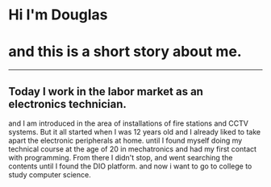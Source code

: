 # Hi I'm Douglas
# and this is a short story about me.
---
## Today I work in the labor market as an electronics technician.
and I am introduced in the area of installations of fire stations and CCTV systems.
But it all started when I was 12 years old and I already liked to take apart the electronic peripherals at home.
until I found myself doing my technical course at the age of 20 in mechatronics and had my first contact with programming.
From there I didn't stop, and went searching the contents until I found the DIO platform.
and now i want to go to college to study 
computer science.